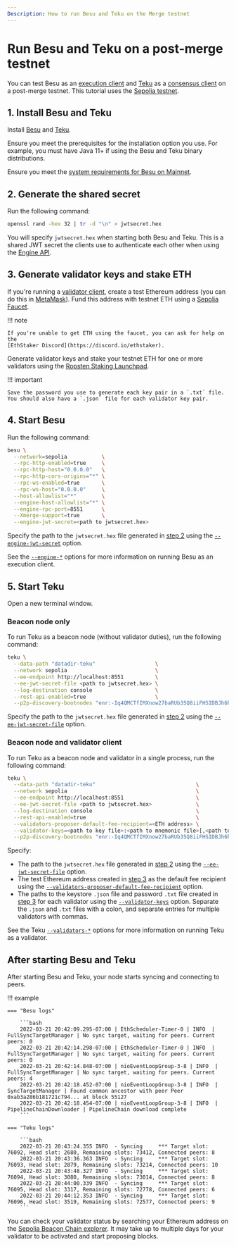 ```yaml
---
Description: How to run Besu and Teku on the Merge testnet
---
```


# Run Besu and Teku on a post-merge testnet

You can test Besu as an [execution client](../Concepts/Merge.md#execution-clients) and
[Teku](https://docs.teku.consensys.net/en/stable/)
as a [consensus client](../Concepts/Merge.md#consensus-clients) on a post-merge testnet.
This tutorial uses the [Sepolia testnet](https://github.com/eth-clients/sepolia).

## 1. Install Besu and Teku

Install [Besu](../HowTo/Get-Started/Installation-Options/Install-Binaries.md) and
[Teku](https://docs.teku.consensys.net/en/stable/HowTo/Get-Started/Installation-Options/Install-Binaries/).

Ensure you meet the prerequisites for the installation option you use.
For example, you must have Java 11+ if using the Besu and Teku binary distributions.

Ensure you meet the [system requirements for Besu on Mainnet](../HowTo/Get-Started/System-Requirements/System-Requirements-Public.md).

## 2. Generate the shared secret

Run the following command:

```bash
openssl rand -hex 32 | tr -d "\n" > jwtsecret.hex
```

You will specify `jwtsecret.hex` when starting both Besu and Teku.
This is a shared JWT secret the clients use to authenticate each other when using the
[Engine API](../HowTo/Interact/APIs/Engine-API.md).
  
## 3. Generate validator keys and stake ETH

If you're running a [validator client](#beacon-node-and-validator-client), create a test Ethereum address (you can do
this in
[MetaMask](https://metamask.zendesk.com/hc/en-us/articles/360015289452-How-to-create-an-additional-account-in-your-wallet)).
Fund this address with testnet ETH using a [Sepolia Faucet](https://faucet.sepolia.dev/).

!!! note

    If you're unable to get ETH using the faucet, you can ask for help on the
    [EthStaker Discord](https://discord.io/ethstaker).

Generate validator keys and stake your testnet ETH for one or more validators using the
[Ropsten Staking Launchpad](https://ropsten.launchpad.ethereum.org/).

!!! important

    Save the password you use to generate each key pair in a `.txt` file.
    You should also have a `.json` file for each validator key pair.

## 4. Start Besu

Run the following command:

```bash
besu \
  --network=sepolia           \
  --rpc-http-enabled=true     \
  --rpc-http-host="0.0.0.0"   \
  --rpc-http-cors-origins="*" \
  --rpc-ws-enabled=true       \
  --rpc-ws-host="0.0.0.0"     \
  --host-allowlist="*"        \
  --engine-host-allowlist="*" \
  --engine-rpc-port=8551      \
  --Xmerge-support=true       \
  --engine-jwt-secret=<path to jwtsecret.hex>
```

Specify the path to the `jwtsecret.hex` file generated in [step 2](#2-generate-the-shared-secret) using the
[`--engine-jwt-secret`](../Reference/CLI/CLI-Syntax.md#engine-jwt-secret) option.

See the [`--engine-*`](../Reference/CLI/CLI-Syntax.md#engine-host-allowlist) options for more information on running
Besu as an execution client.

## 5. Start Teku

Open a new terminal window.

### Beacon node only

To run Teku as a beacon node (without validator duties), run the following command:

```bash
teku \
  --data-path "datadir-teku"                   \
  --network sepolia                            \
  --ee-endpoint http://localhost:8551          \
  --ee-jwt-secret-file <path to jwtsecret.hex> \
  --log-destination console                    \
  --rest-api-enabled=true                      \
  --p2p-discovery-bootnodes "enr:-Iq4QMCTfIMXnow27baRUb35Q8iiFHSIDBJh6hQM5Axohhf4b6Kr_cOCu0htQ5WvVqKvFgY28893DHAg8gnBAXsAVqmGAX53x8JggmlkgnY0gmlwhLKAlv6Jc2VjcDI1NmsxoQK6S-Cii_KmfFdUJL2TANL3ksaKUnNXvTCv1tLwXs0QgIN1ZHCCIyk"
```

Specify the path to the `jwtsecret.hex` file generated in [step 2](#2-generate-the-shared-secret) using
the [`--ee-jwt-secret-file`](https://docs.teku.consensys.net/en/stable/Reference/CLI/CLI-Syntax/#ee-jwt-secret-file)
option.

### Beacon node and validator client

To run Teku as a beacon node and validator in a single process, run the following command:

```bash
teku \
  --data-path "datadir-teku"                                \
  --network sepolia                                         \
  --ee-endpoint http://localhost:8551                       \
  --ee-jwt-secret-file <path to jwtsecret.hex>              \
  --log-destination console                                 \
  --rest-api-enabled=true                                   \
  --validators-proposer-default-fee-recipient=<ETH address> \
  --validator-keys=<path to key file>:<path to mnemonic file>[,<path to key file>:<path to mnemonic file>,...] \
  --p2p-discovery-bootnodes "enr:-Iq4QMCTfIMXnow27baRUb35Q8iiFHSIDBJh6hQM5Axohhf4b6Kr_cOCu0htQ5WvVqKvFgY28893DHAg8gnBAXsAVqmGAX53x8JggmlkgnY0gmlwhLKAlv6Jc2VjcDI1NmsxoQK6S-Cii_KmfFdUJL2TANL3ksaKUnNXvTCv1tLwXs0QgIN1ZHCCIyk"
```

Specify:

- The path to the `jwtsecret.hex` file generated in [step 2](#2-generate-the-shared-secret) using the
  [`--ee-jwt-secret-file`](https://docs.teku.consensys.net/en/stable/Reference/CLI/CLI-Syntax/#ee-jwt-secret-file) option.
- The test Ethereum address created in [step 3](#3-generate-validator-keys-and-stake-eth) as the default fee recipient
  using the
  [`--validators-proposer-default-fee-recipient`](https://docs.teku.consensys.net/en/stable/Reference/CLI/CLI-Syntax/#validators-proposer-default-fee-recipient)
  option.
- The paths to the keystore `.json` file and password `.txt` file created in
  [step 3](#3-generate-validator-keys-and-stake-eth) for each validator using the
  [`--validator-keys`](https://docs.teku.consensys.net/en/stable/Reference/CLI/CLI-Syntax/#validator-keys) option.
  Separate the `.json` and `.txt` files with a colon, and separate entries for multiple validators with commas.

See the Teku [`--validators-*`](https://docs.teku.consensys.net/en/latest/Reference/CLI/CLI-Syntax/#validator-keys)
options for more information on running Teku as a validator.

## After starting Besu and Teku

After starting Besu and Teku, your node starts syncing and connecting to peers.

!!! example

    === "Besu logs"
    
        ```bash
        2022-03-21 20:42:09.295-07:00 | EthScheduler-Timer-0 | INFO  | FullSyncTargetManager | No sync target, waiting for peers. Current peers: 0
        2022-03-21 20:42:14.298-07:00 | EthScheduler-Timer-0 | INFO  | FullSyncTargetManager | No sync target, waiting for peers. Current peers: 0
        2022-03-21 20:42:14.848-07:00 | nioEventLoopGroup-3-8 | INFO  | FullSyncTargetManager | No sync target, waiting for peers. Current peers: 4
        2022-03-21 20:42:18.452-07:00 | nioEventLoopGroup-3-8 | INFO  | SyncTargetManager | Found common ancestor with peer Peer 0xab3a286b181721c794... at block 55127
        2022-03-21 20:42:18.454-07:00 | nioEventLoopGroup-3-8 | INFO  | PipelineChainDownloader | PipelineChain download complete
        ```
    
    === "Teku logs"
    
        ```bash
        2022-03-21 20:43:24.355 INFO  - Syncing     *** Target slot: 76092, Head slot: 2680, Remaining slots: 73412, Connected peers: 8
        2022-03-21 20:43:36.363 INFO  - Syncing     *** Target slot: 76093, Head slot: 2879, Remaining slots: 73214, Connected peers: 10
        2022-03-21 20:43:48.327 INFO  - Syncing     *** Target slot: 76094, Head slot: 3080, Remaining slots: 73014, Connected peers: 8
        2022-03-21 20:44:00.339 INFO  - Syncing     *** Target slot: 76095, Head slot: 3317, Remaining slots: 72778, Connected peers: 6
        2022-03-21 20:44:12.353 INFO  - Syncing     *** Target slot: 76096, Head slot: 3519, Remaining slots: 72577, Connected peers: 9
        ```

You can check your validator status by searching your Ethereum address on the [Sepolia Beacon Chain explorer](https://sepolia.beaconcha.in/).
It may take up to multiple days for your validator to be activated and start proposing blocks.
